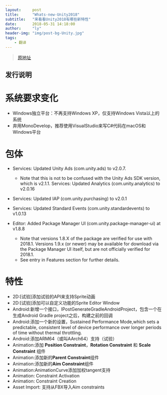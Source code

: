 ```yaml
---
layout:     post
title:      "Whats-new-Unity2018"
subtitle:   "来看看Unity2018有哪些新特性"
date:       2018-05-31 14:18:00
author:     "ly"
header-img: "img/post-bg-Unity.jpg"
tags:
    - 翻译
---
```


> [原地址](https://unity3d.com/cn/unity/whats-new/unity-2018.1.0?_ga=2.28675386.782122071.1527747503-1549264406.1483410723)

## **发行说明**

# 系统要求变化

* Windows独立平台：不再支持Windows XP，仅支持Windows Vista以上的系统
* 弃用MonoDevelop，推荐使用VisualStudio来写C#代码在macOS和Windows平台

# 包体

* Services: Updated Unity Ads (com.unity.ads) to v2.0.7.

  - Note that this is not to be confused with the Unity Ads SDK version, which is v2.1.1.
    Services: Updated Analytics (com.unity.analytics) to v2.0.16

* Services: Updated IAP (com.unity.purchasing) to v2.0.1

* Services: Updated Standard Events (com.unity.standardevents) to v1.0.13

* Editor: Added Package Manager UI (com.unity.package-manager-ui) at v1.8.8

  - Note that versions 1.8.X of the package are verified for use with 2018.1. Versions 1.9.x (or newer) may be available for download via the Package   Manager UI itself, but are not officially verified for 2018.1.
  - See entry in Features section for further details.

# 特性

* 2D:[试验]添加试验的API来支持Sprite动画
* 2D:[试验]添加可以自定义功能的Sprite Editor Window
* Android:新增一个接口，IPostGenerateGradleAndroidProject，包含一个在生成Android Gradle project之后，构建之前的回调
* Android:添加一个新的设置，Sustained Performance Mode,which sets a predictable, consistent level of device performance over longer periods of time without thermal throttling.
* Android:添加ARM64（或叫AArch64）支持（试验）
* Animation:添加 **Position Constraint**，**Rotation Constraint** 和 **Scale Constraint** 组件
* Animation:添加新的**Parent Constraint**组件
* Animation:添加新的**Aim Constraint**组件
* Animation:AnimationCurve添加加权tangent支持
* Animation: Constraint Activation
* Animation: Constraint Creation
* Asset Import: 支持从FBX导入Aim constraints